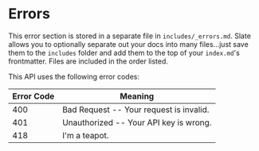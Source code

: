 # Errors

<aside class="notice">
This error section is stored in a separate file in <code>includes/_errors.md</code>. Slate allows you to optionally separate out your docs into many files...just save them to the <code>includes</code> folder and add them to the top of your <code>index.md</code>'s frontmatter. Files are included in the order listed.
</aside>

This API uses the following error codes:


Error Code | Meaning
---------- | -------
400 | Bad Request -- Your request is invalid.
401 | Unauthorized -- Your API key is wrong.
418 | I'm a teapot.
